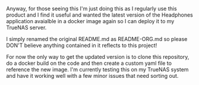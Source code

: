 
Anyway, for those seeing this I'm just doing this as I regularly use this product and I find it useful and wanted the latest version of the Headphones application avaialble in a docker image again so I can deploy it to my TrueNAS server.

I simply renamed the original README.md as README-ORG.md so please DON'T believe anything contained in it reflects to this project!

For now the only way to get the updated version is to clone this repository, do a docker build on the code and then create a custom yaml file to reference the new image.  I'm currently testing this on my TrueNAS system and have it working well with a few minor issues that need sorting out.
